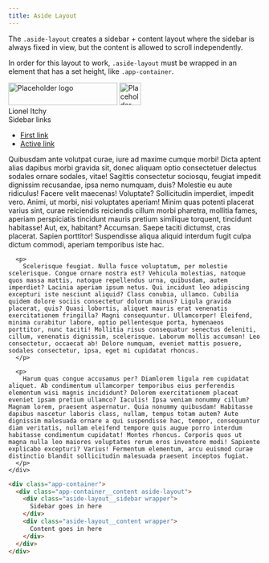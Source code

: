 ```yaml
---
title: Aside Layout
---
```


The `.aside-layout` creates a sidebar + content layout where the sidebar is always fixed in view,
but the content is allowed to scroll independently.

In order for this layout to work, `.aside-layout` must be wrapped in an element that has a set
height, like `.app-container`.

<div class="app-container" style="height: 20em; width: 100%;">
  <div class="app-container__header header border--bottom">
    <div class="header__logo">
      <img class="hidden--small" src="//placehold.it/217x45" alt="Placeholder logo" width="217" height="45">
      <img class="hidden--medium-and-up" src="//placehold.it/43x45" alt="Placeholder logo" width="43" height="45">
    </div>
    <div class="header__nav">
      <span>Lionel Itchy</span>
      <span class="icon icon-arrow" />
    </div>
  </div>
  <div class="app-container__content aside-layout">
    <div class="aside-layout__sidebar wrapper">
      <div class="sidebar">
        <div class="sidebar__title">
          Sidebar links
        </div>
        <ul class="sidebar__nav">
          <li>
            <a href="#">First link</a>
          </li>
          <li>
            <a href="#" class="link--active">Active link</a>
          </li>
        </ul>
      </div>
    </div>
    <div class="aside-layout__content wrapper border--left">
      <p>
        Quibusdam ante volutpat curae, iure ad maxime cumque morbi! Dicta aptent alias dapibus morbi gravida sit, donec aliquam optio consectetuer delectus sodales ornare sodales, vitae! Sagittis consectetur sociosqu, feugiat impedit dignissim recusandae, ipsa nemo numquam, duis? Molestie eu aute ridiculus! Facere velit maecenas! Voluptate? Sollicitudin imperdiet, impedit vero. Animi, ut morbi, nisi voluptates aperiam! Minim quas potenti placerat varius sint, curae reiciendis reiciendis cillum morbi pharetra, mollitia fames, aperiam perspiciatis tincidunt mauris pretium similique torquent, tincidunt habitasse! Aut, ex, habitant? Accumsan. Saepe taciti dictumst, cras placerat. Sapien porttitor! Suspendisse aliqua aliquid interdum fugit culpa dictum commodi, aperiam temporibus iste hac.
      </p>

      <p>
        Scelerisque feugiat. Nulla fusce voluptatum, per molestie scelerisque. Congue ornare nostra est? Vehicula molestias, natoque quos massa mattis, natoque repellendus urna, quibusdam, autem imperdiet? Lacinia aperiam ipsum netus. Qui incidunt leo adipiscing excepturi iste nesciunt aliquid? Class conubia, ullamco. Cubilia quidem dolore sociis consectetur dolorum minus? Ligula gravida placerat, quis? Quasi lobortis, aliquet mauris erat venenatis exercitationem fringilla? Magni consequuntur. Ullamcorper! Eleifend, minima curabitur labore, optio pellentesque porta, hymenaeos porttitor, nunc taciti! Mollitia risus consequatur senectus deleniti, cillum, venenatis dignissim, scelerisque. Laborum mollis accumsan! Leo consectetur, occaecat ab! Dolore numquam, eveniet mattis posuere, sodales consectetur, ipsa, eget mi cupidatat rhoncus.
      </p>

      <p>
        Harum quas congue accusamus per? Diamlorem ligula rem cupidatat aliquet. Ab condimentum ullamcorper temporibus eius perferendis elementum wisi magnis incididunt? Dolorem exercitationem placeat eveniet ipsam pretium ullamco? Iaculis! Ipsa veniam nonummy cillum? Magnam lorem, praesent aspernatur. Quia nonummy quibusdam! Habitasse dapibus nascetur laboris class, nullam, tempus totam autem? Aute dignissim malesuada ornare a qui suspendisse hac, tempor, consequuntur diam veritatis, nullam eleifend tempore quis augue porro interdum habitasse condimentum cupidatat! Montes rhoncus. Corporis quos ut magna nulla leo maiores voluptates rerum eros inventore modi! Sapiente explicabo excepturi? Varius! Fermentum elementum, arcu euismod curae distinctio blandit sollicitudin malesuada praesent inceptos fugiat.
      </p>
    </div>
  </div>
</div>

```html
<div class="app-container">
  <div class="app-container__content aside-layout">
    <div class="aside-layout__sidebar wrapper">
      Sidebar goes in here
    </div>
    <div class="aside-layout__content wrapper">
      Content goes in here
    </div>
  </div>
</div>
```
